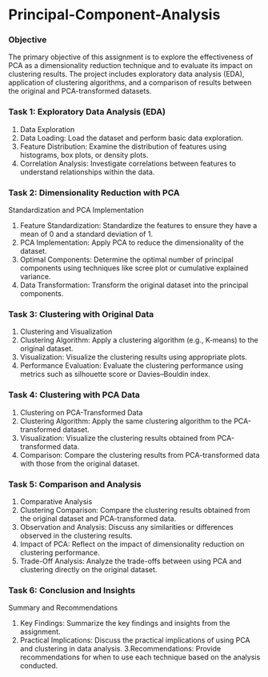 # Principal-Component-Analysis
### Objective
The primary objective of this assignment is to explore the effectiveness of PCA as a dimensionality reduction technique and to evaluate its impact on clustering results. The project includes exploratory data analysis (EDA), application of clustering algorithms, and a comparison of results between the original and PCA-transformed datasets.

### Task 1: Exploratory Data Analysis (EDA)
1. Data Exploration
2. Data Loading: Load the dataset and perform basic data exploration.
3. Feature Distribution: Examine the distribution of features using histograms, box plots, or density plots.
4. Correlation Analysis: Investigate correlations between features to understand relationships within the data.
### Task 2: Dimensionality Reduction with PCA
Standardization and PCA Implementation
1. Feature Standardization: Standardize the features to ensure they have a mean of 0 and a standard deviation of 1.
2. PCA Implementation: Apply PCA to reduce the dimensionality of the dataset.
3. Optimal Components: Determine the optimal number of principal components using techniques like scree plot or cumulative explained variance.
4. Data Transformation: Transform the original dataset into the principal components.
### Task 3: Clustering with Original Data
1. Clustering and Visualization
2. Clustering Algorithm: Apply a clustering algorithm (e.g., K-means) to the original dataset.
3. Visualization: Visualize the clustering results using appropriate plots.
4. Performance Evaluation: Evaluate the clustering performance using metrics such as silhouette score or Davies–Bouldin index.
### Task 4: Clustering with PCA Data
1. Clustering on PCA-Transformed Data
2. Clustering Algorithm: Apply the same clustering algorithm to the PCA-transformed dataset.
3. Visualization: Visualize the clustering results obtained from PCA-transformed data.
4. Comparison: Compare the clustering results from PCA-transformed data with those from the original dataset.
### Task 5: Comparison and Analysis
1. Comparative Analysis
2. Clustering Comparison: Compare the clustering results obtained from the original dataset and PCA-transformed data.
3. Observation and Analysis: Discuss any similarities or differences observed in the clustering results.
4. Impact of PCA: Reflect on the impact of dimensionality reduction on clustering performance.
5. Trade-Off Analysis: Analyze the trade-offs between using PCA and clustering directly on the original dataset.
### Task 6: Conclusion and Insights
Summary and Recommendations
1. Key Findings: Summarize the key findings and insights from the assignment.
2. Practical Implications: Discuss the practical implications of using PCA and clustering in data analysis.
3.Recommendations: Provide recommendations for when to use each technique based on the analysis conducted.
